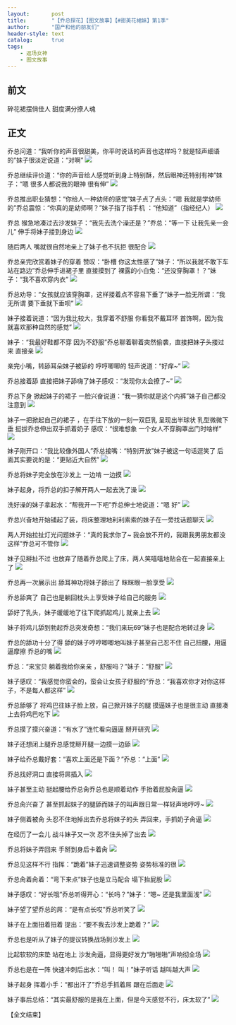 ```yaml
---
layout:       post
title:        "【乔总探花】【图文故事】【#甜美花裙妹】第1季"
author:       "国产和他的朋友们"
header-style: text
catalog:      true
tags:
    - 返场女神
    - 图文故事
---
```


## 前文

碎花裙摆俏佳人 甜度满分撩人魂

## 正文

乔总问道：“我听你的声音很甜美，你平时说话的声音也这样吗？就是轻声细语的”妹子很淡定说道：“对啊”
![](https://t.tmh7.app/tupian/forum/202501/02/213300fki6wpd0vg601i1z.gif)

乔总继续评价道：“你的声音给人感觉听到身上特别酥，然后眼神还特别有神”妹子：“嗯 很多人都说我的眼神 很有伸”
![](https://t.tmh7.app/tupian/forum/202501/02/213309on7znsonoevnuqy6.gif)

乔总推出职业猜想：“你给人一种幼师的感觉”妹子点了点头：“嗯 我就是学幼师的”乔总震惊：“你真的是幼师啊？”妹子指了指手机 ：“他知道”（指经纪人）
![](https://t.tmh7.app/tupian/forum/202501/02/213316udvk4bdyop9b6z33.gif)

乔总 猴急地凑过去沙发妹子：“我先去洗个澡还是？”乔总：“等一下 让我先亲一会儿” 伸手将妹子搂到身边
![](https://t.tmh7.app/tupian/forum/202501/02/213323kkrxxxrrqfpchxrh.gif)

随后两人 嘴就很自然地亲上了妹子也不抗拒 很配合
![](https://t.tmh7.app/tupian/forum/202501/02/213330adz6rj99nmpf9j9r.gif)

乔总亲完欣赏着妹子的穿着 赞叹：“卧槽 你这太性感了”妹子：“所以我就不敢下车 站在路边”乔总伸手进裙子里 直接摸到了 裸露的小白兔：“还没穿胸罩！？”妹子：“我不喜欢穿内衣”
![](https://t.tmh7.app/tupian/forum/202501/02/213339h90z72hlh2gwjpkg.gif)

乔总劝导：“女孩就应该穿胸罩，这样搂着点不容易下垂了”妹子一脸无所谓：“我无所谓 要下垂就下垂呗”
![](https://t.tmh7.app/tupian/forum/202501/02/213349r2z2771987fzkz8h.gif)

妹子接着说道：“因为我比较大，我穿着不舒服 你看我不戴耳环 首饰啊，因为我就喜欢那种自然的感觉” 
![](https://t.tmh7.app/tupian/forum/202501/02/213359h3p6rrevz2x6r6l1.gif)

妹子：“我最好鞋都不穿 因为不舒服”乔总聊着聊着突然偷袭，直接把妹子头搂过来 直接亲
![](https://t.tmh7.app/tupian/forum/202501/02/213408ffmf99z64dx1nmax.gif)

亲完小嘴，转舔耳朵妹子被舔的 哼哼唧唧的 轻声说道：“好痒~”
![](https://t.tmh7.app/tupian/forum/202501/02/213416l9sxlxelhlxie0xx.gif)

乔总接着舔 直接把妹子舔嗨了妹子感叹：“发现你太会撩了~”
![](https://t.tmh7.app/tupian/forum/202501/02/213424s7chgjqcqzzcbqaj.gif)

乔总下身 掀起妹子的裙子 一脸兴奋说道：“我一猜你就是这个内裤”妹子自己都没注意到
![](https://t.tmh7.app/tupian/forum/202501/02/213432ticrr6dud3ze5uo5.gif)

妹子一把掀起自己的裙子 ，在手往下放的一刻一双巨乳 呈现出半球状 乳型微微下垂 挺拔乔总伸出双手抓着奶子 感叹：“很难想象 一个女人不穿胸罩出门时啥样”
![](https://t.tmh7.app/tupian/forum/202501/02/213441dsmsmssimnxemv0m.gif)

妹子刚开口：“我比较像外国人”乔总接嘴：“特别开放”妹子被这一句话逗笑了 后面其实要说的是：“更贴近大自然”
![](https://t.tmh7.app/tupian/forum/202501/02/213449zz96jr1p2s9rgwvp.gif)

乔总将妹子完全放在沙发上 一边啃 一边摸 
![](https://t.tmh7.app/tupian/forum/202501/02/213455osnsv2jnvnbnsdwn.gif)

妹子起身，将乔总的扣子解开两人一起去洗了澡
![](https://t.tmh7.app/tupian/forum/202501/02/213502mzddfn8ndhyqr03f.gif)

洗好澡的妹子拿起水：“帮我开一下吧”乔总绅士地说道：“嗯 好”
![](https://t.tmh7.app/tupian/forum/202501/02/213511nt0rq32nq8t92t4y.gif)

乔总兴奋地开始铺起了装，将床整理地利利索索的妹子在一旁找话题聊天
![](https://t.tmh7.app/tupian/forum/202501/02/213519rehhwvezen2nnyw7.gif)

两人开始拉扯灯光问题妹子：“真的我求你了~ 我会放不开的，我跟我男朋友都没这样”乔总可不管你 
![](https://t.tmh7.app/tupian/forum/202501/02/213526aq5pzz5qckyq3ege.gif)

妹子见掰扯不过 也放弃了随着乔总爬上了床，两人笑嘻嘻地贴合在一起直接亲上了
![](https://t.tmh7.app/tupian/forum/202501/02/213534og99r39e39ommars.gif)

乔总再一次展示出 舔耳神功将妹子舔出了 眯眯眼一脸享受
![](https://t.tmh7.app/tupian/forum/202501/02/213542t4jbf14qj31njj3b.gif)

乔总舔爽了 自己也是躺回枕头上享受妹子给自己的服务
![](https://t.tmh7.app/tupian/forum/202501/02/213549h3wi5iicmle3eiie.gif)

舔好了乳头，妹子缓缓地了往下爬抓起鸡儿 就亲上去
![](https://t.tmh7.app/tupian/forum/202501/02/213556dr4oae11xndomoa4.gif)

妹子将鸡儿舔到勃起乔总突发奇想：“我们来玩69”妹子也是配合地转过身
![](https://t.tmh7.app/tupian/forum/202501/02/213602ka8ryvwppge03402.gif)

乔总的舔功十分了得 舔的妹子哼哼唧唧地叫妹子甚至自己忍不住 自己扭腰，用逼逼摩擦 乔总的嘴
![](https://t.tmh7.app/tupian/forum/202501/02/213610hj3k3939m9budslu.gif)

乔总：“来宝贝 躺着我给你亲亲 ，舒服吗？”妹子：“舒服”
![](https://t.tmh7.app/tupian/forum/202501/02/213617bjd5c7kv5wdr555m.gif)

妹子感叹：“我感觉你蛮会的，蛮会让女孩子舒服的”乔总：“我喜欢你才对你这样子，不是每人都这样”
![](https://t.tmh7.app/tupian/forum/202501/02/213625k6lxrd14ll5t1zx5.gif)

乔总舔够了 将鸡巴往妹子脸上放，自己掀开妹子的腿 摸逼妹子也是很主动 直接凑上去将鸡巴吃下
![](https://t.tmh7.app/tupian/forum/202501/02/213634ayc6xo82p4o6k2c6.gif)

乔总摸了摸兴奋道：“有水了”连忙看向逼逼 掰开研究
![](https://t.tmh7.app/tupian/forum/202501/02/213641yprxvccnvcnzqpqc.gif)

妹子还想闭上腿乔总感觉掰开腿一边摸一边舔
![](https://t.tmh7.app/tupian/forum/202501/02/213650w7788pyonog01hne.gif)

妹子给乔总戴好套：“喜欢上面还是下面？”乔总：“上面”
![](https://t.tmh7.app/tupian/forum/202501/02/213656wsmalg1gsr1rnirl.gif)

乔总找好洞口 直接将屌插入
![](https://t.tmh7.app/tupian/forum/202501/02/213703o288ly0s6lje8znn.gif)

妹子甚至主动 挺起腰给乔总肏乔总也是顺着动作 手抬着屁股肏逼
![](https://t.tmh7.app/tupian/forum/202501/02/213712tr3wd4vdww4crpx3.gif)

乔总肏兴奋了 甚至抓起妹子的腿舔而妹子的叫声跟日常一样轻声地哼哼~
![](https://t.tmh7.app/tupian/forum/202501/02/213720mjur7dt9m0wd8t0w.gif)

妹子侧着被肏 头忍不住地掉出去乔总将妹子的头 弄回来，手抓奶子肏逼
![](https://t.tmh7.app/tupian/forum/202501/02/213728c871da8ed43aj5aq.gif)

在经历了一会儿 战斗妹子又一次 忍不住头掉了出去
![](https://t.tmh7.app/tupian/forum/202501/02/213736son447pn37znpic4.gif)

乔总将妹子弄回来 手掰到身后卡着肏
![](https://t.tmh7.app/tupian/forum/202501/02/213743vre9i9x6pveuzmix.gif)

乔总见这样不行 指挥：“跪着”妹子迅速调整姿势 姿势标准的很
![](https://t.tmh7.app/tupian/forum/202501/02/213751znetcn9pf97yhspu.gif)

乔总肏着肏着：“弯下来点”妹子也是立马配合 塌下抬屁股
![](https://t.tmh7.app/tupian/forum/202501/02/213758ps4szr776u6iz6uz.gif)

妹子感叹：“好长哦”乔总听得开心：“长吗？”妹子：“嗯~ 还是我里面浅”
![](https://t.tmh7.app/tupian/forum/202501/02/213805p5c40kbkk4xckycz.gif)

妹子望了望乔总的屌：“是有点长哎”乔总听笑了
![](https://t.tmh7.app/tupian/forum/202501/02/213813qn92xhn92sxxlcsc.gif)

妹子在上面扭着扭着 提出：“要不我去沙发上跪着？”
![](https://t.tmh7.app/tupian/forum/202501/02/213821qvlpcsvvppwwl77t.gif)

乔总也是听从了妹子的提议转换战场到沙发上
![](https://t.tmh7.app/tupian/forum/202501/02/213831czp8x8zza9eijpij.gif)

比起软软的床垫 站在地上 沙发肏逼，显得更好发力“啪啪啪”声响彻全场
![](https://t.tmh7.app/tupian/forum/202501/02/213839hlptcu3oueecplcy.gif)

乔总也是在一阵 快速冲刺后出水：“叫！ 叫！”妹子听话 越叫越大声
![](https://t.tmh7.app/tupian/forum/202501/02/213847ez9333339d32p371.gif)

妹子起身 挥着小手：“都出汗了”乔总手抓着屌 跟在后面走
![](https://t.tmh7.app/tupian/forum/202501/02/213854dmw99xc7w1ygg3fb.gif)

妹子事后总结：“其实最舒服的是我在上面，但是今天感觉不行，床太软了”
![](https://t.tmh7.app/tupian/forum/202501/02/213901ecere3rc96s9eip0.gif)


【全文结束】
